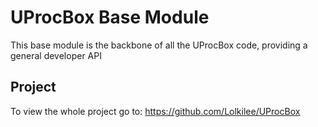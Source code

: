 # UProcBox Base Module
This base module is the backbone of all the UProcBox code, providing a general developer API

## Project
To view the whole project go to: https://github.com/Lolkilee/UProcBox